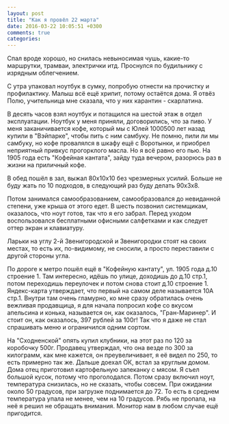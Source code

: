 ```yaml
---
layout: post
title: "Как я провёл 22 марта"
date: 2016-03-22 10:05:51 +0300
comments: true
categories: 
---
```

Спал вроде хорошо, но снилась невыносимая чушь, какие-то маршрутки, трамваи, электрички итд. Проснулся по будильнику с изрядным облегчением.
 
С утра упаковал ноутбук в сумку, попробую отнести на прочистку и профилактику. Малыш всё ещё хрипит, потому остаётся дома. Я отвёз Полю, учительница мне сказала, что у них карантин - скарлатина.

В десять часов взял ноутбук и потащился на шестой этаж в отдел эксплуатации. Ноутбук у меня приняли, договорились, что за пиво. У меня заканичивается кофе, который мы с Юлей 1000500 лет назад купили в "Вэйпарке", чтобы пить с ним самбуку. Не помню, пили ли мы самбуку, но кофе провалялся в шкафу ещё с Воротынки, и приобрел неприятный привкус прогорклого масла. Но я всё равно его пью. На 1905 года есть "Кофейная кантата", зайду туда вечером, разорюсь раз в жизни на приличный кофе.

В обед пошёл в зал, выжал 80х10х10 без чрезмерных усилий. Больше не буду жать по 10 подходов, в следующий раз буду делать 90х3х8.

Потом занимался самообразованием, самообразовался до невиданной степени, уже крыша от этого едет. В шесть позвонил системщикам, оказалось, что ноут готов, так что я его забрал. Перед уходом воспользовался бесплатными офисными салфетками и как следует оттер экран и клавиатуру.

Ларьки на углу 2-й Звенигородской и Звенигородки стоят на своих местах, то есть их, по-видимому, не сносили, а просто переставили с другой стороны угла.

По дороге к метро пошёл ещё в "Кофейную кантату", ул. 1905 года д.10 строение 1. Там интересно, идёшь по улице, доходишь до д.10 стр.1, потом переходишь переулочек и потом снова стоит д.10 строение 1. Яндекс-карта утверждает, что первый на самом деле называется 10А стр.1. Внутри там очень гламурно, ко мне сразу обратилась очень вежливая продавщица, я для начала попросил кофе со вкусом апельсина и конька, называется он, как оказалось, "Гран-Маринер". И стоит он, как оказалось, 397 рублей за 100г! Так что я даже не стал спрашивать меню и ограничился одним сортом. 

На "Сходненской" опять купил клубники, на этот раз по 120 за коробочку 500г. Продавец утверждал, что она везде по 300 за килограмм, как мне кажется, он преувеличивает, я её видел по 250, то есть примерно так же. Дальше доехал ОК, встал за круглым домом. Дома отец приготовил картофельную запеканку с мясом. Я съел большой кусок, потому что проголодался. Потом сразу включил ноут, температура снизилась, но не сказать, чтобы совсем. При ожидании около 50 градусов, при загрузке поднимается до 72. То есть в среднем температура упала не менее, чем на 10 градусов. Рябь не пропала, на неё я решил не обращать внимания. Монитор нам в любом случае ещё пригодится. 